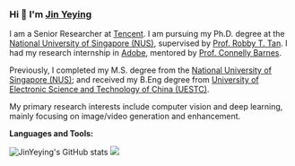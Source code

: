 ### Hi 👋 I'm [Jin Yeying](https://jinyeying.github.io) 
I am a Senior Researcher at [Tencent](https://www.tencent.com/en-us/about.html). I am pursuing my Ph.D. degree at the [National University of Singapore (NUS)](https://cde.nus.edu.sg/ece/), supervised by [Prof. Robby T. Tan](http://tanrobby.github.io/). I had my research internship in [Adobe](https://research.adobe.com/), mentored by [Prof. Connelly Barnes](http://www.connellybarnes.com/work/).

Previously, I completed my M.S. degree from the [National University of Singapore (NUS)](https://cde.nus.edu.sg/ece/); and received my B.Eng degree from [University of Electronic Science and Technology of China (UESTC)](https://en.uestc.edu.cn/). 

My primary research interests include computer vision and deep learning, mainly focusing on image/video generation and enhancement.

**Languages and Tools:**  

![JinYeying's GitHub stats](https://github-readme-stats.vercel.app/api?username=jinyeying&theme=gotham&show_icons=true&count_private=true&include_all_commits=true)
![](https://github-profile-summary-cards.vercel.app/api/cards/profile-details?username=jinyeying&theme=2077&count_private=true&include_all_commits=true)


<!--
**jinyeying/jinyeying** is a ✨ _special_ ✨ repository because its `README.md` (this file) appears on your GitHub profile.

Here are some ideas to get you started:

- 🔭 I’m currently working on ...
- 🌱 I’m currently learning ...
- 👯 I’m looking to collaborate on ...
- 🤔 I’m looking for help with ...
- 💬 Ask me about ...
- 📫 How to reach me: ...
- 😄 Pronouns: ...
- ⚡ Fun fact: ...
-->
